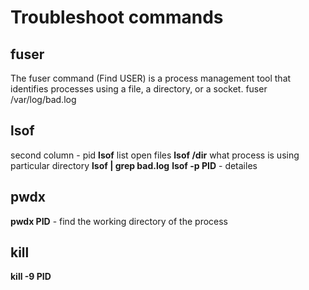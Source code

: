 # Troubleshoot commands

## fuser
The fuser command (Find USER) is a process management tool that identifies processes using a file, a directory, or a socket.
fuser /var/log/bad.log

## lsof
second column - pid
**lsof** list open files
**lsof /dir** what process is using particular directory
**lsof | grep bad.log** 
**lsof -p PID** - detailes

## pwdx
**pwdx PID** - find the working directory of the process

## kill 
**kill -9 PID**


